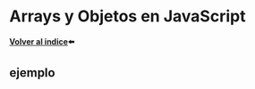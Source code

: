 # Arrays y Objetos en JavaScript
**[Volver al indice](../readme.md#listado):arrow_left:**

## ejemplo
```javascript